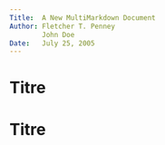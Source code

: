```yaml
---
Title:	A New MultiMarkdown Document  
Author: Fletcher T. Penney	
		John Doe  
Date:	July 25, 2005
---
```


# Titre
# Titre